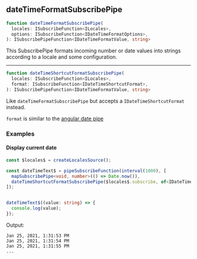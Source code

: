 ## dateTimeFormatSubscribePipe

```ts
function dateTimeFormatSubscribePipe(
  locales: ISubscribeFunction<ILocales>,
  options: ISubscribeFunction<IDateTimeFormatOptions>,
): ISubscribePipeFunction<IDateTimeFormatValue, string>
```

This SubscribePipe formats incoming number or date values into strings according to a locale and some configuration.

---

```ts
function dateTimeShortcutFormatSubscribePipe(
  locales: ISubscribeFunction<ILocales>,
  format: ISubscribeFunction<IDateTimeShortcutFormat>,
): ISubscribePipeFunction<IDateTimeFormatValue, string>
```

Like `dateTimeFormatSubscribePipe` but accepts a `IDateTimeShortcutFormat` instead.

`format` is similar to the [angular date pipe](https://angular.io/api/common/DatePipe)


### Examples

#### Display current date

```ts
const $locales$ = createLocalesSource();

const dateTimeText$ = pipeSubscribeFunction(interval(1000), [
  mapSubscribePipe<void, number>(() => Date.now()),
  dateTimeShortcutFormatSubscribePipe($locales$.subscribe, of<IDateTimeShortcutFormat>('medium')),
]);


dateTimeText$((value: string) => {
  console.log(value);
});
```

Output:

```text
Jan 25, 2021, 1:31:53 PM
Jan 25, 2021, 1:31:54 PM
Jan 25, 2021, 1:31:55 PM
...
```

